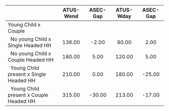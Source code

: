 
|                      |    ATUS-Wend |     ASEC-Gap |    ATUS-Wday |     ASEC-Gap |
| -------------------- | :----------: | :----------: | :----------: | :----------: |
| Young Child x Couple |              |              |              |              |
| &nbsp;&nbsp;No young Child x Single Headed HH |       136.00 |        -2.00 |        90.00 |         2.00 |
| &nbsp;&nbsp;No young Child x Couple Headed HH |       180.00 |         5.00 |       120.00 |         5.00 |
| &nbsp;&nbsp;Young Child present x Single Headed HH |       210.00 |         0.00 |       180.00 |       -25.00 |
| &nbsp;&nbsp;Young Child present x Couple Headed HH |       315.00 |       -30.00 |       213.00 |       -17.00 |

